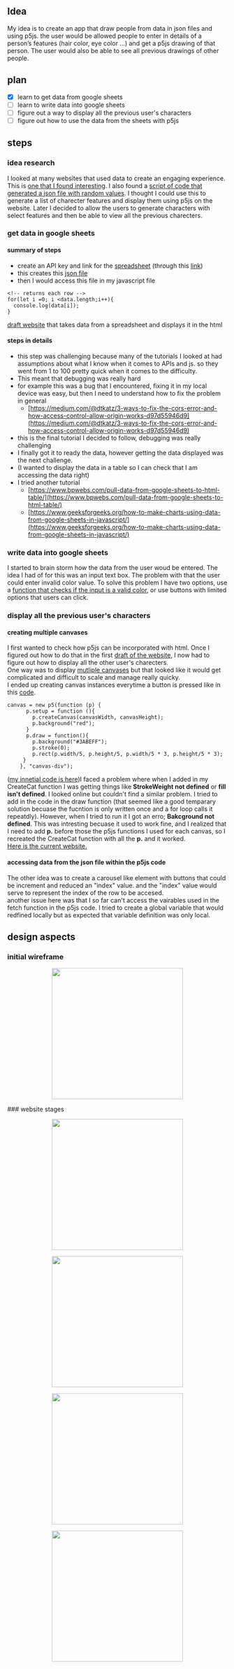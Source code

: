 ## Idea
My idea is to create an app that draw people from data in json files and using p5js. 
the user would be allowed people to enter in details of a person’s features (hair color, eye color …) and get a p5js drawing of that person. The user would also be able to see all previous drawings of other people. 

## plan
- [x] learn to get data from google sheets
- [ ] learn to write data into google sheets
- [ ] figure out a way to display all the previous user's characters
- [ ] figure out how to use the data from the sheets with p5js

## steps
### idea research
I looked at many websites that used data to create an engaging experience. This is [one that I found interesting](http://rossgoodwin.com/clock/). 
I also found a [script of code that generated a json file with random values](https://www.google.com/url?q=https://json-generator.com/%23&sa=D&source=docs&ust=1663593434633689&usg=AOvVaw2qFZ_5_fmgeoMX7uwXj4jc). I thought I could use this to generate a list of charecter features and display them using p5js on the website.
Later I decided to allow the users to generate characters with select features and then be able to view all the previous charecters.

### get data in google sheets
#### summary of steps
* create an API key and link for the [spreadsheet](https://docs.google.com/spreadsheets/d/1O6JPyFCfs4OPS5NSWxu3H6cqa-PM5uxz5VB8dJgQAq0/edit#gid=0) (through this [link](https://sheetdb.io/))
* this creates this [json file](https://sheetdb.io/api/v1/kiyrgijfayuro)
* then I would access this file in my javascript file
```
<!-- returns each row -->
for(let i =0; i <data.length;i++){ 
  console.log(data[i]);
}
```
[draft website](https://nouf-alabbasi.github.io/fall-2022_connection-lab/project_1/draft_4/index.html) that takes data from a spreadsheet and displays it in the html

#### steps in details
- this step was challenging because many of the tutorials I looked at had assumptions about what I know when it comes to APIs and js. so they went from 1 to 100 pretty quick when it comes to the difficulty.
- This meant that debugging was really hard
- for example this was a bug that I encountered, fixing it in my local device was easy, but then I need to understand how to fix the problem in general
    - [https://medium.com/@dtkatz/3-ways-to-fix-the-cors-error-and-how-access-control-allow-origin-works-d97d55946d9](https://medium.com/@dtkatz/3-ways-to-fix-the-cors-error-and-how-access-control-allow-origin-works-d97d55946d9)
- this is the final tutorial I decided to follow, debugging was really challenging
- I finally got it to ready the data, however getting the data displayed was the next challenge.
- (I wanted to display the data in a table so I can check that I am accessing the data right)
- I tried another tutorial
    - [https://www.bpwebs.com/pull-data-from-google-sheets-to-html-table/](https://www.bpwebs.com/pull-data-from-google-sheets-to-html-table/)
    - [https://www.geeksforgeeks.org/how-to-make-charts-using-data-from-google-sheets-in-javascript/](https://www.geeksforgeeks.org/how-to-make-charts-using-data-from-google-sheets-in-javascript/)


### write data into google sheets
I started to brain storm how the data from the user woud be entered. The idea I had of for this was an input text box. The problem with that the user could enter invalid color value. 
To solve this problem I have two options, use a [function that checks if the input is a valid color](https://stackoverflow.com/questions/48484767/javascript-check-if-string-is-valid-css-color), or use buttons with limited options that users can click.

### display all the previous user's characters
#### creating multiple canvases
I first wanted to check how p5js can be incorporated with html. Once I figured out how to do that in the first [draft of the website](https://nouf-alabbasi.github.io/fall-2022_connection-lab/project_1/draft_1/index.html), I now had to figure out how to display all the other user's charecters.<br>
One way was to display [mutliple canvases](https://nouf-alabbasi.github.io/fall-2022_connection-lab/project_1/draft_2/index.html) but that looked like it would get complicated and difficult to scale and manage really quicky.<br>
I ended up creating canvas instances everytime a button is pressed like in this [code](https://stackoverflow.com/questions/55384639/connecting-the-html-input-page-with-p5-js). <br>
```
canvas = new p5(function (p) {
      p.setup = function (){
        p.createCanvas(canvasWidth, canvasHeight);
        p.background("red");
      }
      p.draw = function(){
        p.background("#3ABEFF");
        p.stroke(0);
        p.rect(p.width/5, p.height/5, p.width/5 * 3, p.height/5 * 3);
     }
    }, "canvas-div");
```
([my innetial code is here](https://nouf-alabbasi.github.io/fall-2022_connection-lab/project_1/draft_6/index.html))I faced a problem where when I added in my  CreateCat function I was getting things like <b>StrokeWeight not defined</b> or <b>fill isn't defined</b>. I looked online but couldn't find a similar problem. I tried to add in the code in the draw function (that seemed like a good temparary solution becuase the fucntion is only written once and a for loop calls it repeatdly). However, when I tried to run it I got an erro; <b>Bakcground not defined</b>. This was intresting becuase it used to work fine, and I realized that I need to add <b>p.</b> before those the p5js functions I used for each canvas, so I recreated the CreateCat function with all the <b>p.</b> and it worked.<br> [Here is the current website.](https://nouf-alabbasi.github.io/fall-2022_connection-lab/project_1/draft_7/index.html)


#### accessing data from the json file within the p5js code
The other idea was to create a carousel like element with buttons that could be increment and reduced an "index" value. and the "index" value would serve to represent the index of the row to be accesed.<br>
another issue here was that I so far can't access the vairables used in the fetch function in the p5js code. I tried to create a global variable that would redfined locally but as expected that variable definition was only local. <br>

## design aspects
### initial wireframe
<p align="center">
  <img src="imgs/wirefram+documentation/wireframe_1.png" height="300"/>
</p>
### website stages
<p align="center">
  <img src="imgs/wirefram+documentation/website_example/1.png" height="300"/>
</p>
<p align="center">
  <img src="imgs/wirefram+documentation/website_example/2.png" height="300"/>
</p>
<p align="center">
  <img src="imgs/wirefram+documentation/website_example/3.png" height="300"/>
</p>
<p align="center">
  <img src="imgs/wirefram+documentation/website_example/4.png" height="300"/>
</p>